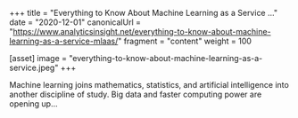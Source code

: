 +++
title = "Everything to Know About Machine Learning as a Service ..."
date = "2020-12-01"
canonicalUrl = "https://www.analyticsinsight.net/everything-to-know-about-machine-learning-as-a-service-mlaas/"
fragment = "content"
weight = 100

[asset]
    image = "everything-to-know-about-machine-learning-as-a-service.jpeg"
+++

Machine learning joins mathematics, statistics, and artificial intelligence 
into another discipline of study. Big data and faster computing power are 
opening up...
